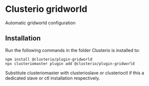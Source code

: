 # Clusterio gridworld

Automatic gridworld configuration

## Installation

Run the following commands in the folder Clusterio is installed to:

	npm install @clusterio/plugin-gridworld
	npx clusteriomaster plugin add @clusterio/plugin-gridworld

Substitute clusteriomaster with clusterioslave or clusterioctl if this a dedicated slave or ctl installation respectively.
